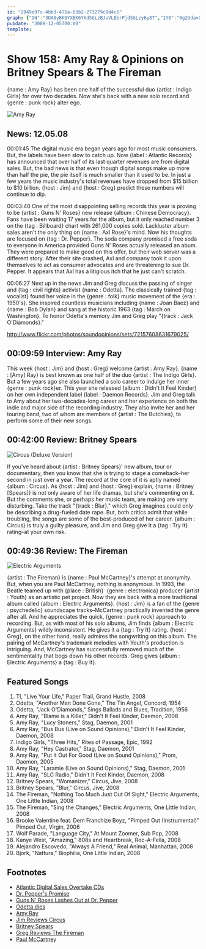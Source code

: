 ```yaml
---
id: "2049e97c-4bb3-475a-83b2-273279c8d4c5"
graph: {"GN":"3DA8yBK6YXBK6YXdSGLzBJvVLBbrPjdSGLzy6y8T","1Y0":"0g2UdavOQq0g2UdMhaTq0g2UddhnxeX6cfddhnxeBHm1Gdhnxe","2AO":"BGVspdERxIBGVsppTFBvBGVspXKe1Y10BIBGyxMwGyxMwpTFBv97qipXKe1YXKe1YdhnxeX6cfddhnxe97qipBHm1G"}
pubdate: "2008-12-05T00:00"
template: 
---
```






# Show 158: Amy Ray & Opinions on Britney Spears & The Fireman

{name : Amy Ray} has been one half of the successful duo {artist : Indigo Girls} for over two decades. Now she's back with a new solo record and {genre : punk rock} alter ego.

![Amy Ray](https://static.soundopinions.org/images/2008/amyray.jpg)



## News: 12.05.08

00:01:45 The digital music era began years ago for most music consumers. But, the labels have been slow to catch up. Now {label : Atlantic Records} has announced that over half of its last quarter revenues are from digital sales. But, the bad news is that even though digital songs make up more than half the pie, the pie itself is much smaller than it used to be. In just a few years the music industry's total revenues have dropped from $15 billion to $10 billion. {host : Jim} and {host : Greg} predict these numbers will continue to dip.

00:03:40 One of the most disappointing selling records this year is proving to be {artist : Guns N' Roses} new release {album : Chinese Democracy}. Fans have been waiting 17 years for the album, but it only reached number 3 on the {tag : Billboard} chart with 261,000 copies sold. Lackluster album sales aren't the only thing on {name : Axl Rose}'s mind. Now his thoughts are focused on {tag : Dr. Pepper}. The soda company promised a free soda to everyone in America provided Guns N' Roses actually released an abum. They were prepared to make good on this offer, but their web server was a different story. After their site crashed, Axl and company took it upon themselves to act as consumer advocates and are threatening to sue Dr. Pepper. It appears that Axl has a litigious itch that he just can't scratch.

00:06:27 Next up in the news Jim and Greg discuss the passing of singer and {tag : civil rights} activist {name : Odetta}. The classically trained {tag : vocalist} found her voice in the {genre : folk} music movement of the {era : 1950's}. She inspired countless musicians including {name : Joan Baez} and {name : Bob Dylan} and sang at the historic 1963 {tag : March on Washington}. To honor Odetta's memory Jim and Greg play "{track : Jack O'Diamonds}."

http://www.flickr.com/photos/soundopinions/sets/72157608631679025/



## 00:09:59 Interview: Amy Ray

This week {host : Jim} and {host : Greg} welcome {artist : Amy Ray}. {name : [Amy] Ray} is best known as one half of the duo {artist : The Indigo Girls}. But a few years ago she also launched a solo career to indulge her inner {genre : punk rock}er. This year she released {album : Didn't It Feel Kinder} on her own independent label {label : Daemon Records}. Jim and Greg talk to Amy about her two-decades-long career and her experience on both the indie and major side of the recording industry. They also invite her and her touring band, two of whom are members of {artist : The Butchies}, to perform some of their new songs.



## 00:42:00 Review: Britney Spears

![Circus (Deluxe Version)](https://static.soundopinions.org/assets/158/1Y00.jpg)

If you've heard about {artist : Britney Spears}' new album, tour or documentary, then you know that she is trying to stage a comeback–her second in just over a year. The record at the core of it is aptly named {album : Circus}. As {host : Jim} and {host : Greg} explain, {name : Britney [Spears]} is not only aware of her life dramas, but she's commenting on it. But the comments she, or perhaps her music team, are making are very disturbing. Take the track "{track : Blur}," which Greg imagines could only be describing a drug-fueled date rape. But, both critics admit that while troubling, the songs are some of the best-produced of her career. {album : Circus} is truly a guilty pleasure, and Jim and Greg give it a {tag : Try It} rating–at your own risk.



## 00:49:36 Review: The Fireman

![Electric Arguments](https://static.soundopinions.org/assets/158/2AO0.jpg)

{artist : The Fireman} is {name : Paul McCartney}'s attempt at anonymity. But, when you are Paul McCartney, nothing is anonymous. In 1993, the Beatle teamed up with {place : British}  {genre : electronica} producer {artist : Youth} as an artistic pet project. Now they are back with a more traditional album called {album : Electric Arguments}. {host : Jim} is a fan of the {genre : psychedelic} soundscape tracks–McCartney practically invented the genre after all. And he appreciates the quick, {genre : punk rock} approach to recording. But, as with most of his solo albums, Jim finds {album : Electric Arguments} wildly inconsistent. He gives it a {tag : Try It} rating. {host : Greg}, on the other hand, really admires the songwriting on this album. The pairing of McCartney's trademark melodies with Youth's production is intriguing. And, McCartney has successfully removed much of the sentimentality that bogs down his other records. Greg gives {album : Electric Arguments} a {tag : Buy It}.



## Featured Songs

1. TI, "Live Your Life," Paper Trail, Grand Hustle, 2008
2. Odetta, "Another Man Done Gone," The Tin Angel, Concord, 1954
3. Odetta, "Jack O'Diamonds," Sings Ballads and Blues, Tradition, 1956
4. Amy Ray, "Blame is a Killer," Didn't It Feel Kinder, Daemon, 2008
5. Amy Ray, "Lucy Stoners," Stag, Daemon, 2001
6. Amy Ray, "Bus Bus (Live on Sound Opinions)," Didn't It Feel Kinder, Daemon, 2008
7. Indigo Girls, "Three Hits," Rites of Passage, Epic, 1992
8. Amy Ray, "Hey Castrator," Stag, Daemon, 2001
9. Amy Ray, "Put It Out For Good (Live on Sound Opinions)," Prom, Daemon, 2005
10. Amy Ray, "Laramie (Live on Sound Opinions)," Stag, Daemon, 2001
11. Amy Ray, "SLC Radio," Didn't It Feel Kinder, Daemon, 2008
12. Britney Spears, "Womanizer," Circus, Jive, 2008
13. Britney Spears, "Blur," Circus, Jive, 2008
14. The Fireman, "Nothing Too Much Just Out Of Sight," Electric Arguments, One Little Indian, 2008
15. The Fireman, "Sing the Changes," Electric Arguments, One Little Indian, 2008
16. Brooke Valentine feat. Dem Franchize Boyz, "Pimped Out (Instrumental)"  Pimped Out, Virgin, 2006
17. Wolf Parade, "Language City," At Mount Zoomer, Sub Pop, 2008
18. Kanye West, "Amazing," 808s and Heartbreak, Roc-A-Fella, 2008
19. Alejandro Escovedo, "Always A Friend," Real Animal, Manhattan, 2008
20. Bjork, "Nattura," Biophilia, One Little Indian, 2008



## Footnotes

- [Atlantic Digital Sales Overtake CDs](http://www.nytimes.com/2008/11/26/business/media/26music.html)
- [Dr. Pepper's Promise](http://www.mtv.com/news/1597200/guns-n-roses-chinese-democracy-release-means-free-dr-pepper-for-all/)
- [Guns N' Roses Lashes Out at Dr. Pepper](http://www.cnn.com/2008/SHOWBIZ/Music/12/02/gunsnroses.soda/index.html?eref=rss_us)
- [Odetta dies](http://articles.chicagotribune.com/2008-12-04/entertainment/0812030530_1_19th-century-slave-songs-20th-century-folk-icons-sister-and-stepfather)
- [Amy Ray](http://www.amy-ray.com/)
- [Jim Reviews Circus](http://www.jimdero.com/News2008/BritneySpearsCircus.htm)
- [Britney Spears](http://www.britneyspears.com/)
- [Greg Reviews The Fireman](http://www.popmatters.com/article/66570-as-the-fireman-paul-mccartney-offers-one-of-his-better-albums/)
- [Paul McCartney](https://www.paulmccartney.com/)